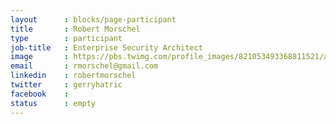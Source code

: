 ```yaml
---
layout      : blocks/page-participant
title       : Robert Morschel
type        : participant
job-title   : Enterprise Security Architect
image       : https://pbs.twimg.com/profile_images/821053493368811521/a50bFODy_400x400.jpg
email       : rmorschel@gmail.com
linkedin    : robertmorschel
twitter     : gerryhatric
facebook    :
status      : empty
---
```

